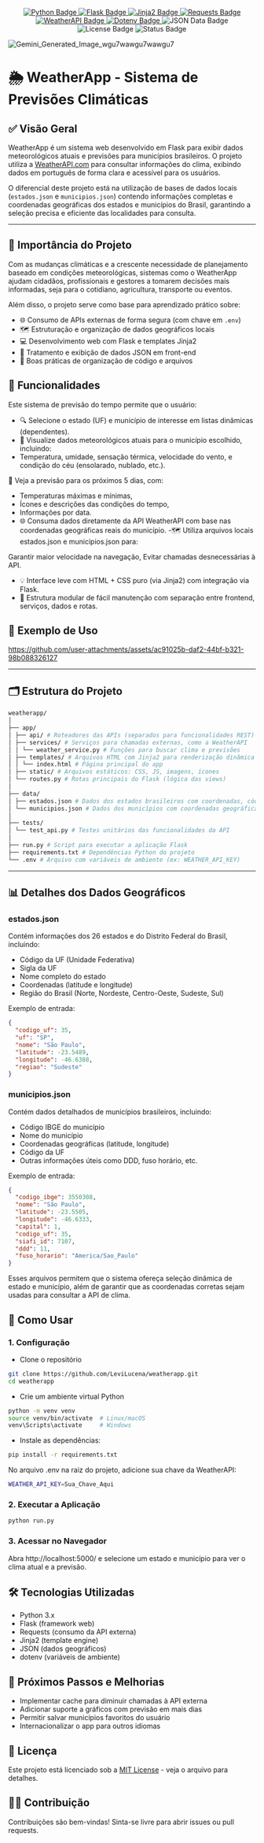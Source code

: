 <p align="center">
  <!-- Linguagem principal -->
  <a href="https://www.python.org/">
    <img src="https://img.shields.io/badge/-Python-3776AB?style=flat-square&logo=python&logoColor=white" alt="Python Badge" />
  </a>

  <!-- Framework web -->
  <a href="https://flask.palletsprojects.com/">
    <img src="https://img.shields.io/badge/-Flask-000000?style=flat-square&logo=flask&logoColor=white" alt="Flask Badge" />
  </a>

  <!-- Engine de templates -->
  <a href="https://jinja.palletsprojects.com/">
    <img src="https://img.shields.io/badge/-Jinja2-B41717?style=flat-square&logo=jinja&logoColor=white" alt="Jinja2 Badge" />
  </a>

  <!-- Biblioteca para chamadas HTTP -->
  <a href="https://docs.python-requests.org/">
    <img src="https://img.shields.io/badge/-Requests-0078D7?style=flat-square&logo=python&logoColor=white" alt="Requests Badge" />
  </a>

  <!-- API de clima -->
  <a href="https://www.weatherapi.com/">
    <img src="https://img.shields.io/badge/-WeatherAPI-00A4DC?style=flat-square&logo=cloud&logoColor=white" alt="WeatherAPI Badge" />
  </a>

  <!-- Variáveis de ambiente -->
  <a href="https://pypi.org/project/python-dotenv/">
    <img src="https://img.shields.io/badge/-Dotenv-4E9A06?style=flat-square&logo=python&logoColor=white" alt="Dotenv Badge" />
  </a>

  <!-- Estrutura e dados locais -->
  <img src="https://img.shields.io/badge/-JSON%20Data-blue?style=flat-square&logo=json&logoColor=white" alt="JSON Data Badge" />

  <!-- Licença (editável conforme a sua) -->
  <img src="https://img.shields.io/badge/license-MIT-green?style=flat-square" alt="License Badge" />

  <!-- Status -->
  <img src="https://img.shields.io/badge/status-estável-brightgreen?style=flat-square" alt="Status Badge" />
</p>

![Gemini_Generated_Image_wgu7wawgu7wawgu7](https://github.com/user-attachments/assets/147591d9-4874-40d9-a945-8bfd44cc8e2c)

# 🌦️ WeatherApp - Sistema de Previsões Climáticas

## ✅ Visão Geral

WeatherApp é um sistema web desenvolvido em Flask para exibir dados meteorológicos atuais e previsões para municípios brasileiros. O projeto utiliza a [WeatherAPI.com](https://www.weatherapi.com/) para consultar informações do clima, exibindo dados em português de forma clara e acessível para os usuários.

O diferencial deste projeto está na utilização de bases de dados locais (`estados.json` e `municipios.json`) contendo informações completas e coordenadas geográficas dos estados e municípios do Brasil, garantindo a seleção precisa e eficiente das localidades para consulta.

---

## 📌 Importância do Projeto

Com as mudanças climáticas e a crescente necessidade de planejamento baseado em condições meteorológicas, sistemas como o WeatherApp ajudam cidadãos, profissionais e gestores a tomarem decisões mais informadas, seja para o cotidiano, agricultura, transporte ou eventos.

Além disso, o projeto serve como base para aprendizado prático sobre:

- 🌐 Consumo de APIs externas de forma segura (com chave em `.env`)
- 🗺️ Estruturação e organização de dados geográficos locais
- 💻 Desenvolvimento web com Flask e templates Jinja2
- 📄 Tratamento e exibição de dados JSON em front-end
- 🚀 Boas práticas de organização de código e arquivos

## 🚀 Funcionalidades
Este sistema de previsão do tempo permite que o usuário:

- 🔍 Selecione o estado (UF) e município de interesse em listas dinâmicas (dependentes).
- 📍 Visualize dados meteorológicos atuais para o município escolhido, incluindo:
- Temperatura, umidade, sensação térmica, velocidade do vento, e condição do céu (ensolarado, nublado, etc.).

📅 Veja a previsão para os próximos 5 dias, com:
- Temperaturas máximas e mínimas,
- Ícones e descrições das condições do tempo,
- Informações por data.
- 🌐 Consuma dados diretamente da API WeatherAPI com base nas coordenadas geográficas reais do município.
-🗺️ Utiliza arquivos locais estados.json e municipios.json para:

Garantir maior velocidade na navegação, Evitar chamadas desnecessárias à API.
- 💡 Interface leve com HTML + CSS puro (via Jinja2) com integração via Flask.
- 📁 Estrutura modular de fácil manutenção com separação entre frontend, serviços, dados e rotas.

## 🧪 Exemplo de Uso

https://github.com/user-attachments/assets/ac91025b-daf2-44bf-b321-98b088326127

---

## 🗂️ Estrutura do Projeto
```bash  
weatherapp/  
│  
├── app/  
│ ├── api/ # Roteadores das APIs (separados para funcionalidades REST)  
│ ├── services/ # Serviços para chamadas externas, como a WeatherAPI  
│ │ └── weather_service.py # Funções para buscar clima e previsões  
│ ├── templates/ # Arquivos HTML com Jinja2 para renderização dinâmica  
│ │ └── index.html # Página principal do app  
│ ├── static/ # Arquivos estáticos: CSS, JS, imagens, ícones  
│ └── routes.py # Rotas principais do Flask (lógica das views)  
│  
├── data/  
│ ├── estados.json # Dados dos estados brasileiros com coordenadas, códigos IBGE, etc.  
│ └── municipios.json # Dados dos municípios com coordenadas geográficas detalhadas  
│  
├── tests/  
│ └── test_api.py # Testes unitários das funcionalidades da API  
│  
├── run.py # Script para executar a aplicação Flask  
├── requirements.txt # Dependências Python do projeto  
└── .env # Arquivo com variáveis de ambiente (ex: WEATHER_API_KEY)  
```

---

## 📊 Detalhes dos Dados Geográficos

### estados.json

Contém informações dos 26 estados e do Distrito Federal do Brasil, incluindo:

- Código da UF (Unidade Federativa)
- Sigla da UF
- Nome completo do estado
- Coordenadas (latitude e longitude)
- Região do Brasil (Norte, Nordeste, Centro-Oeste, Sudeste, Sul)

Exemplo de entrada:

```json
{
  "codigo_uf": 35,
  "uf": "SP",
  "nome": "São Paulo",
  "latitude": -23.5489,
  "longitude": -46.6388,
  "regiao": "Sudeste"
}
```
### municipios.json
Contém dados detalhados de municípios brasileiros, incluindo:

- Código IBGE do município
- Nome do município
- Coordenadas geográficas (latitude, longitude)
- Código da UF
- Outras informações úteis como DDD, fuso horário, etc.

Exemplo de entrada:

```json
{
  "codigo_ibge": 3550308,
  "nome": "São Paulo",
  "latitude": -23.5505,
  "longitude": -46.6333,
  "capital": 1,
  "codigo_uf": 35,
  "siafi_id": 7107,
  "ddd": 11,
  "fuso_horario": "America/Sao_Paulo"
}
```
Esses arquivos permitem que o sistema ofereça seleção dinâmica de estado e município, além de garantir que as coordenadas corretas sejam usadas para consultar a API de clima.

## 🚀 Como Usar
### 1. Configuração

- Clone o repositório
```bash
git clone https://github.com/LeviLucena/weatherapp.git
cd weatherapp
```
- Crie um ambiente virtual Python
```bash
python -m venv venv
source venv/bin/activate  # Linux/macOS
venv\Scripts\activate     # Windows
```
- Instale as dependências:
```bash
pip install -r requirements.txt
```
No arquivo .env na raiz do projeto, adicione sua chave da WeatherAPI:
```bash
WEATHER_API_KEY=Sua_Chave_Aqui
```
### 2. Executar a Aplicação
```bash
python run.py
```
### 3. Acessar no Navegador
Abra http://localhost:5000/ e selecione um estado e município para ver o clima atual e a previsão.

## 🛠️ Tecnologias Utilizadas
- Python 3.x
- Flask (framework web)
- Requests (consumo da API externa)
- Jinja2 (template engine)
- JSON (dados geográficos)
- dotenv (variáveis de ambiente)

## 🌱 Próximos Passos e Melhorias
- Implementar cache para diminuir chamadas à API externa
- Adicionar suporte a gráficos com previsão em mais dias
- Permitir salvar municípios favoritos do usuário
- Internacionalizar o app para outros idiomas

## 📄 Licença

Este projeto está licenciado sob a [MIT License](https://opensource.org/licenses/MIT) - veja o arquivo para detalhes.

## 🙋‍♂️ Contribuição
Contribuições são bem-vindas! Sinta-se livre para abrir issues ou pull requests.
